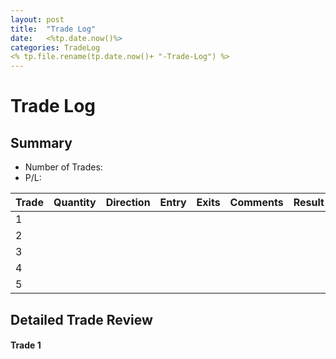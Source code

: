 ```yaml
---
layout: post
title:  "Trade Log"
date:   <%tp.date.now()%>
categories: TradeLog
<% tp.file.rename(tp.date.now()+ "-Trade-Log") %>
---
```

# Trade Log
## Summary
- Number of Trades: 
- P/L: 

| Trade | Quantity | Direction | Entry | Exits | Comments | Result | Period |
| ----- | -------- | --------- | ----- | ----- | -------- | ------ | ------ |
| 1     |          |           |       |       |          |        |        |
| 2     |          |           |       |       |          |        |        |
| 3     |          |           |       |       |          |        |        |
| 4     |          |           |       |       |          |        |        |
| 5     |          |           |       |       |          |        |        |


## Detailed Trade Review

#### Trade 1

